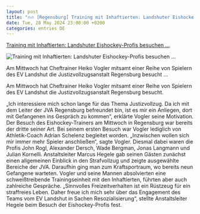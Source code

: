 ```yaml
---
layout: post
title: "🔥🔥 [Regensburg] Training mit Inhaftierten: Landshuter Eishockey-Profis besuchen ..."
date: Tue, 28 May 2024 23:00:00 +0200
categories: entries DE
---
```

[Training mit Inhaftierten: Landshuter Eishockey-Profis besuchen ...](https://www.pnp.de/lokales/stadt-und-landkreis-landshut/training-mit-inhaftierten-landshuter-eishockey-profis-besuchen-jva-regensburg-16150881)

![Training mit Inhaftierten: Landshuter Eishockey-Profis besuchen ...](https://img.pnp.de/ezplatform/images/1/3/6/8/341558631-1-ger-DE/7bd6b26dac0b-29-116237284.jpg)

Am Mittwoch hat Cheftrainer Heiko Vogler mitsamt einer Reihe von Spielern des EV Landshut die Justizvollzugsanstalt Regensburg besucht ...

Am Mittwoch hat Cheftrainer Heiko Vogler mitsamt einer Reihe von Spielern des EV Landshut die Justizvollzugsanstalt Regensburg besucht.



„Ich interessiere mich schon lange für das Thema Justizvollzug. Da ich mit dem Leiter der JVA Regensburg befreundet bin, ist es mir ein Anliegen, dort mit Gefangenen ins Gespräch zu kommen“, erklärte Vogler seine Motivation. Der Besuch des Eishockey-Trainers am Mittwoch in Regensburg war bereits der dritte seiner Art. Bei seinem ersten Besuch war Vogler lediglich von Athletik-Coach Adrian Schelenz begleitet worden. „Inzwischen wollen sich mir immer mehr Spieler anschließen“, sagte Vogler. Diesmal dabei waren die Profis John Rogl, Alexander Dersch, Wade Bergman, Jonas Langmann und Julian Kornelli. Anstaltsleiter Marcus Hegele gab seinen Gästen zunächst einen allgemeinen Einblick in den Strafvollzug und zeigte ausgewählte Bereiche der JVA. Daraufhin ging man zum Kraftsportraum, wo bereits neun Gefangene warteten. Vogler und seine Mannen absolvierten eine schweißtreibende Trainingseinheit mit den Inhaftierten, führten aber auch zahlreiche Gespräche. „Sinnvolles Freizeitverhalten ist ein Rüstzeug für ein straffreies Leben. Daher freue ich mich sehr über das Engagement des Teams vom EV Landshut in Sachen Resozialisierung“, stellte Anstaltsleiter Hegele beim Besuch der Eishockey-Profis fest.

